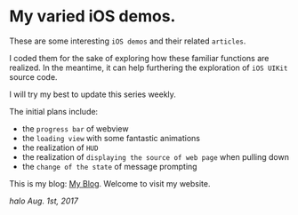 # My varied iOS demos.

These are some interesting `iOS demos` and their related `articles`.

I coded them for the sake of exploring how these familiar functions are realized. In the meantime, it can help furthering the exploration of `iOS UIKit` source code.

I will try my best to update this series weekly.

The initial plans include:

- the `progress bar` of webview
- the `loading view` with some fantastic animations
- the realization of `HUD`
- the realization of `displaying the source of web page` when pulling down
- the `change of the state` of message prompting


This is my blog: [My Blog](http://halohily.com). Welcome to visit my website.

 

*halo* 
*Aug. 1st, 2017*

